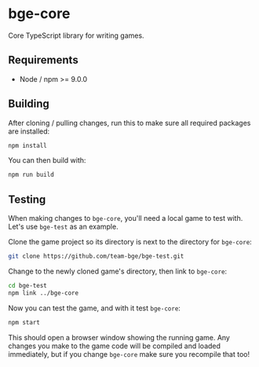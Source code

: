 # bge-core
Core TypeScript library for writing games.

## Requirements
* Node / npm >= 9.0.0

## Building
After cloning / pulling changes, run this to make sure all required packages are installed:

```bash
npm install
```

You can then build with:

```bash
npm run build
```

## Testing
When making changes to `bge-core`, you'll need a local game to test with. Let's use `bge-test` as an example.

Clone the game project so its directory is next to the directory for `bge-core`:

```bash
git clone https://github.com/team-bge/bge-test.git
```

Change to the newly cloned game's directory, then link to `bge-core`:

```bash
cd bge-test
npm link ../bge-core
```

Now you can test the game, and with it test `bge-core`:

```bash
npm start
```

This should open a browser window showing the running game.
Any changes you make to the game code will be compiled and loaded immediately, but if you change `bge-core` make sure you recompile that too!
